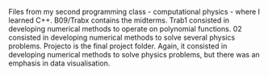 Files from my second programming class - computational physics - where I learned C++. B09/Trabx contains the midterms. Trab1 consisted in developing numerical methods to operate on polynomial functions. 02 consisted in developing numerical methods to solve several physics problems. Projecto is the final project folder. Again, it consisted in developing numerical methods to solve physics problems, but there was an emphasis in data visualisation.

